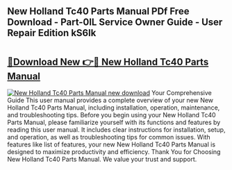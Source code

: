 ## New Holland Tc40 Parts Manual PDf Free Download - Part-0lL Service Owner Guide - User Repair Edition kS6lk

# <h2><a href="http://bc92365.oget.top/?id=New+Holland+Tc40+Parts+Manual">🔗Download New 👉🔴 New Holland Tc40 Parts Manual</a></h2>

[![New Holland Tc40 Parts Manual new download](https://i.imgur.com/5g1atiW.png)](http://bc92365.oget.top/?id=New+Holland+Tc40+Parts+Manual)
Your Comprehensive Guide This user manual provides a complete overview of your new New Holland Tc40 Parts Manual, including installation, operation, maintenance, and troubleshooting tips. Before you begin using your New Holland Tc40 Parts Manual, please familiarize yourself with its functions and features by reading this user manual. It includes clear instructions for installation, setup, and operation, as well as troubleshooting tips for common issues. With features like list of features, your new New Holland Tc40 Parts Manual is designed to maximize productivity and efficiency. Thank You for Choosing New Holland Tc40 Parts Manual. We value your trust and support.
